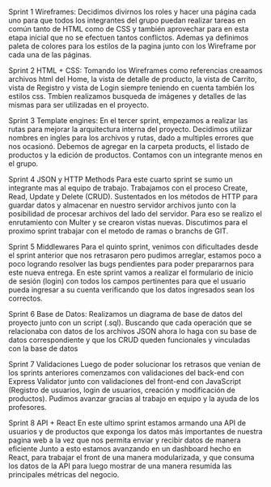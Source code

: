 Sprint 1 Wireframes:
Decidimos divirnos los roles y hacer una página cada uno para que todos los integrantes del grupo puedan realizar tareas en común tanto de HTML como de CSS y también aprovechar para en esta etapa inicial que no se efectuen tantos conflictos. Ademas ya definimos paleta de colores para los estilos de la pagina junto con los Wireframe por cada una de las páginas.

Sprint 2 HTML + CSS:
Tomando los Wireframes como referencias creaamos archivos html del Home, la vista de detalle de producto, la vista de Carrito, vista de Registro y vista de Login siempre teniendo en cuenta también los estilos css. Tmbien realizamos busqueda de imágenes y detalles de las mismas para ser utilizadas en el proyecto.

Sprint 3 Template engines:
En el tercer sprint, empezamos a realizar las rutas para mejorar la arquitectura interna del proyecto. Decidimos utilizar nombres en ingles para los archivos y rutas, dado a multiples errores que nos ocasionó. Debemos de agregar en la carpeta products, el listado de productos y la edición de productos. Contamos con un integrante menos en el grupo. 

Sprint 4 JSON y HTTP Methods
Para este cuarto sprint se sumo un integrante mas al equipo de trabajo. Trabajamos con el proceso Create, Read, Update y Delete (CRUD). Sustentados en los métodos de HTTP para guardar datos y almacenar en nuestro servidor archivos junto con la posibilidad de procesar archivos del lado del servidor. Para eso se realizo el enrutamiento con Multer y se crearon vistas nuevas. Discutimos para el proximo sprint trabajar con el metodo de ramas o branchs de GIT.

Sprint 5 Middlewares
Para el quinto sprint, venimos con dificultades desde el sprint anterior que nos retrasaron pero pudimos arreglar, estamos poco a poco logrando resolver las bugs pendientes para poder prepararnos para este nueva entrega. En este sprint vamos a realizar el formulario de inicio de sesión (login) con todos los campos pertinentes para que el usuario pueda ingresar a su cuenta verificando que los datos ingresados sean los correctos.

Sprint 6 Base de Datos:
Realizamos un diagrama de base de datos del proyecto junto con un script (.sql). Buscando que cada operación que se relacionaba con datos de los archivos JSON ahora lo haga con su base de datos correspondiente y que los CRUD queden funcionales y vinculadas con la base de datos

Sprint 7 Validaciones
Luego de poder solucionar los retrasos que venian de los sprints anteriores comenzamos con validaciones del back-end con Express Validator junto con validaciones del front-end con JavaScript (Registro de usuarios, login de usuarios, creación y modificación de productos). Pudimos avanzar gracias al trabajo en equipo y la ayuda de los profesores.

Sprint 8 API + React
En este ultimo sprint estamos armando una API de usuarios y de productos que exponga los
datos más importantes de nuestra pagina web a la vez que nos permita enviar y recibir datos de manera eficiente
Junto a esto estamos avanzando en un dashboard hecho en React, para trabajar el front de una manera modularizada, y que consuma los datos de la API para luego mostrar de una manera resumida las principales métricas del negocio.
